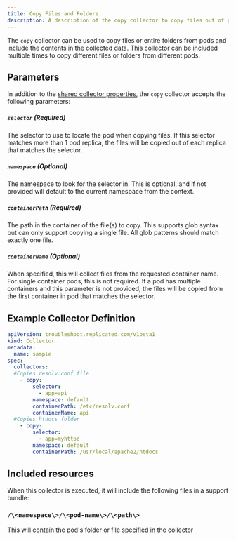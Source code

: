 ```yaml
---
title: Copy Files and Folders
description: A description of the copy collector to copy files out of pods
---
```


The `copy` collector can be used to copy files or entire folders from pods and include the contents in the collected data.
This collector can be included multiple times to copy different files or folders from different pods.

## Parameters

In addition to the [shared collector properties](https://troubleshoot.sh/docs/collect/collectors/#shared-properties), the `copy` collector accepts the following parameters:

##### `selector` (Required)
The selector to use to locate the pod when copying files.
If this selector matches more than 1 pod replica, the files will be copied out of each replica that matches the selector.

##### `namespace` (Optional)
The namespace to look for the selector in.
This is optional, and if not provided will default to the current namespace from the context.

##### `containerPath` (Required)
The path in the container of the file(s) to copy.
This supports glob syntax but can only support copying a single file.
All glob patterns should match exactly one file.

##### `containerName` (Optional)
When specified, this will collect files from the requested container name. For single container pods, this is not required.
If a pod has multiple containers and this parameter is not provided, the files will be copied from the first container in pod that matches the selector.

## Example Collector Definition

```yaml
apiVersion: troubleshoot.replicated.com/v1beta1
kind: Collector
metadata:
  name: sample
spec:
  collectors:
  #Copies resolv.conf file
    - copy:
        selector: 
          - app=api
        namespace: default
        containerPath: /etc/resolv.conf
        containerName: api
  #Copies htdocs folder
    - copy:
        selector: 
          - app=myhttpd
        namespace: default
        containerPath: /usr/local/apache2/htdocs
```


## Included resources

When this collector is executed, it will include the following files in a support bundle:

### `/\<namespace\>/\<pod-name\>/\<path\>`

This will contain the pod's folder or file specified in the collector
